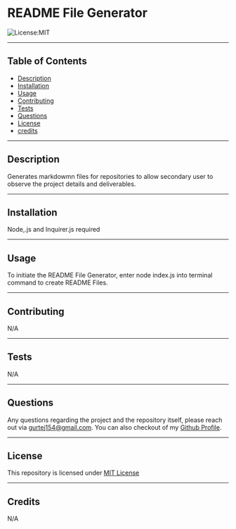 # README File Generator

  ![License:MIT](https://img.shields.io/badge/MIT-License-yellowgreen)

  ---
 
  ## Table of Contents
  - [Description](#description)
  - [Installation](#installation)
  - [Usage](#usage)
  - [Contributing](#contributing)
  - [Tests](#tests)
  - [Questions](#questions)
  - [License](#license)
  - [credits](#credits)

  ---

  ## Description 

  Generates markdowmn files for repositories to allow secondary user to observe the project details and deliverables.

  ---

  ## Installation

  Node,.js and Inquirer.js required 

  ---

  ## Usage

  To initiate the README File Generator, enter node index.js into terminal command to create README Files.

  ---

  ## Contributing

  N/A

  ---

  ## Tests

  N/A

  ---

  ## Questions

  Any questions regarding the project and the repository itself, please reach out via gurtej154@gmail.com. You can also checkout of my [Github Profile](https://github.com/gurtej154). 

  ---

## License
  This repository is licensed under [MIT License](LICENSE)
   

  ---

  ## Credits
  
  N/A

